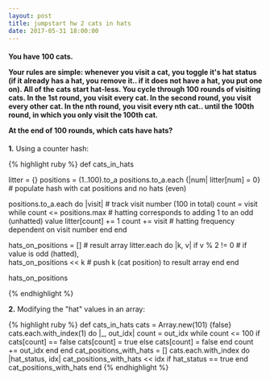 ```yaml
---
layout: post
title: jumpstart hw 2 cats in hats
date: 2017-05-31 18:00:00
---
```

<h4>You have 100 cats.<br>

 Your rules are simple: whenever you visit a cat, you toggle it's hat status (if it
 already has a hat, you remove it.. if it does not have a hat, you put one on).
 All of the cats start hat-less. You cycle through 100 rounds of visiting cats.
 In the 1st round, you visit every cat. In the second round, you visit every other cat.
 In the nth round, you visit every nth cat.. until the 100th round, in which you only
 visit the 100th cat.<br>

 At the end of 100 rounds, which cats have hats?</h4>

<p><strong>1.</strong> Using a counter hash:</p>

{% highlight ruby %}
 def cats_in_hats

  litter = {}
  positions = (1..100).to_a
  positions.to_a.each {|num| litter[num] = 0} # populate hash with cat positions and no hats (even)

  positions.to_a.each do |visit| # track visit number (100 in total)
    count = visit
    while count <= positions.max  # hatting corresponds to adding 1 to an odd (unhatted) value
      litter[count] += 1
      count += visit # hatting frequency dependent on visit number
    end
  end

  hats_on_positions = [] # result array
  litter.each do |k, v|
    if v % 2 != 0 # if value is odd (hatted),  
      hats_on_positions << k # push k (cat position) to result array
    end
  end

  hats_on_positions

{% endhighlight %}

 <p><strong>2.</strong> Modifying the "hat" values in an array:</p>

{% highlight ruby %}
def cats_in_hats
  cats = Array.new(101) {false}
  cats.each.with_index(1) do |_, out_idx|
    count = out_idx
    while count <= 100
      if cats[count] == false
        cats[count] = true
      else
        cats[count] = false
      end
      count += out_idx
    end
  end
  cat_positions_with_hats = []
  cats.each.with_index do |hat_status, idx|
    cat_positions_with_hats << idx if hat_status == true
  end
  cat_positions_with_hats
end
{% endhighlight %}
